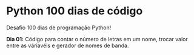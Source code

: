 # Python 100 dias de código
Desafio 100 dias de programação Python!

**Dia 01:** Código para contar o número de letras em um nome, trocar valor entre as váriavéis e gerador de nomes de banda.